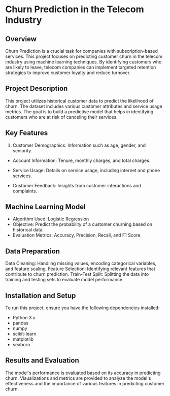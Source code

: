 # Churn Prediction in the Telecom Industry
## Overview

Churn Prediction is a crucial task for companies with subscription-based services. This project focuses on predicting customer churn in the telecom industry using machine learning techniques. By identifying customers who are likely to leave, telecom companies can implement targeted retention strategies to improve customer loyalty and reduce turnover.

## Project Description
This project utilizes historical customer data to predict the likelihood of churn. The dataset includes various customer attributes and service usage metrics. The goal is to build a predictive model that helps in identifying customers who are at risk of canceling their services.

## Key Features
1. Customer Demographics: Information such as age, gender, and seniority.
  
* Account Information: Tenure, monthly charges, and total charges.
  
* Service Usage: Details on service usage, including internet and phone services.
  
* Customer Feedback: Insights from customer interactions and complaints.

## Machine Learning Model
- Algorithm Used: Logistic Regression
- Objective: Predict the probability of a customer churning based on historical data.
- Evaluation Metrics: Accuracy, Precision, Recall, and F1 Score.

## Data Preparation
Data Cleaning: Handling missing values, encoding categorical variables, and feature scaling.
Feature Selection: Identifying relevant features that contribute to churn prediction.
Train-Test Split: Splitting the data into training and testing sets to evaluate model performance.

## Installation and Setup
To run this project, ensure you have the following dependencies installed:

* Python 3.x
* pandas
* numpy
* scikit-learn
* matplotlib
* seaborn

## Results and Evaluation
The model's performance is evaluated based on its accuracy in predicting churn. Visualizations and metrics are provided to analyze the model's effectiveness and the importance of various features in predicting customer churn.
